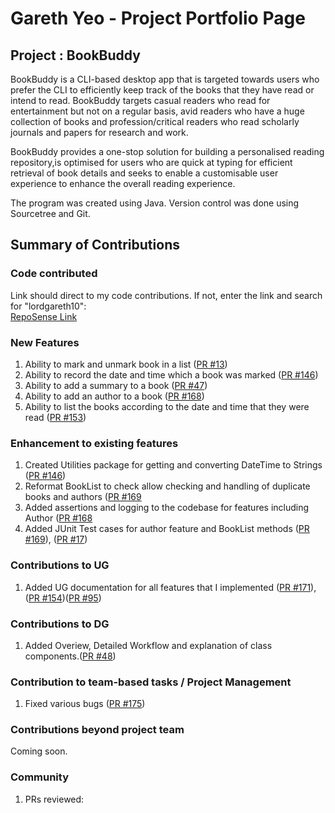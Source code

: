 # Gareth Yeo - Project Portfolio Page

## Project : BookBuddy
BookBuddy is a CLI-based desktop app that is targeted towards users who prefer the CLI to efficiently keep track of the books that
they have read or intend to read. BookBuddy targets casual readers who read for entertainment but not on a regular basis, avid readers
who have a huge collection of books and profession/critical readers who read scholarly journals and papers for research and work.

BookBuddy provides a one-stop solution for building a personalised reading repository,is optimised for users who are quick at typing for
efficient retrieval of book details and seeks to enable a customisable user experience to enhance the overall reading experience.

The program was created using Java. Version control was done using Sourcetree and Git.

## Summary of Contributions

### Code contributed
Link should direct to my code contributions. If not, enter the link and search for "lordgareth10":  
[RepoSense Link](https://nus-cs2113-ay2324s2.github.io/tp-dashboard/?search=gareth&sort=groupTitle&sortWithin=totalCommits&timeframe=commit&mergegroup=&groupSelect=groupByRepos&breakdown=true&checkedFileTypes=functional-code&since=2024-02-23&tabOpen=true&tabType=authorship&tabAuthor=lordgareth10&tabRepo=AY2324S2-CS2113-F15-4%2Ftp%5Bmaster%5D&authorshipIsMergeGroup=false&authorshipFileTypes=functional-code&authorshipIsBinaryFileTypeChecked=false&authorshipIsIgnoredFilesChecked=false)


### New Features
1. Ability to mark and unmark book in a list ([PR #13](https://github.com/AY2324S2-CS2113-F15-4/tp/pull/13))
2. Ability to record the date and time which a book was marked ([PR #146](https://github.com/AY2324S2-CS2113-F15-4/tp/pull/146))
3. Ability to add a summary to a book ([PR #47](https://github.com/AY2324S2-CS2113-F15-4/tp/pull/47))
4. Ability to add an author to a book ([PR #168](https://github.com/AY2324S2-CS2113-F15-4/tp/pull/168))
5. Ability to list the books according to the date and time that they were read ([PR #153](https://github.com/AY2324S2-CS2113-F15-4/tp/pull/153))

### Enhancement to existing features
1. Created Utilities package for getting and converting DateTime to Strings ([PR #146](https://github.com/AY2324S2-CS2113-F15-4/tp/pull/146))
2. Reformat BookList to check allow checking and handling of duplicate books and authors ([PR #169](https://github.com/AY2324S2-CS2113-F15-4/tp/pull/169)
3. Added assertions and logging to the codebase for features including Author ([PR #168](https://github.com/AY2324S2-CS2113-F15-4/tp/pull/168)
4. Added JUnit Test cases for author feature and BookList methods ([PR #169](https://github.com/AY2324S2-CS2113-F15-4/tp/pull/169)), ([PR #17](https://github.com/AY2324S2-CS2113-F15-4/tp/pull/17))

### Contributions to UG
1. Added UG documentation for all features that I implemented ([PR #171](https://github.com/AY2324S2-CS2113-F15-4/tp/pull/171)), ([PR #154](https://github.com/AY2324S2-CS2113-F15-4/tp/pull/154))([PR #95](https://github.com/AY2324S2-CS2113-F15-4/tp/pull/95))

### Contributions to DG
1. Added Overiew, Detailed Workflow and explanation of class components.([PR #48](https://github.com/AY2324S2-CS2113-F15-4/tp/pull/48))

### Contribution to team-based tasks / Project Management
1. Fixed various bugs ([PR #175](https://github.com/AY2324S2-CS2113-F15-4/tp/pull/175))

### Contributions beyond project team
Coming soon.

### Community
1. PRs reviewed: 